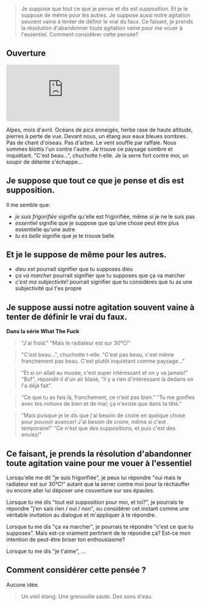 > Je suppose que tout ce que je pense et dis est supposition.
> Et je le suppose de même pour les autres. 
> Je suppose aussi notre agitation souvent vaine à tenter de définir le vrai du faux.
> Ce faisant, je prends la résolution d'abandonner toute agitation vaine pour me vouer à l'essentiel.
> Comment considérer cette pensée? 

## Ouverture

![montagne](http://www.vieillegrille.fr/show_image.php?id=816)

Alpes, mois d'avril. Océans de pics enneigés, herbe rase de haute altitude, pierres à perte de vue. Devant nous, un étang aux eaux bleues sombres. Pas de chant d'oiseau. Pas d'arbre. Le vent souffle par raffale. Nous sommes blottis l'un contre l'autre. Je trouve ce paysage sombre et inquiétant. "C'est beau...", chuchotte t-elle. Je la serre fort contre moi, un soupir de détente s'échappe... 

## Je suppose que tout ce que je pense et dis est supposition. 

Il me semble que: 
* *je suis frigorifiée* signifie qu'elle est frigorifiée, même si je ne le suis pas 
* *essentiel* signifie que je suppose que qu'une chose peut être plus essentielle qu'une autre
* *tu es belle* signifie que je te trouve belle

## Et je le suppose de même pour les autres. 

* *dieu est* pourrait signifier que tu supposes dieu
* *ça va marcher* pourrait signifier que tu supposes que ça va marcher 
* *c'est ma subjectivité!* pourrait signifier que tu considères que tu as une subjectivité qui t'es propre

## Je suppose aussi notre agitation souvent vaine à tenter de définir le vrai du faux.

**Dans la série What The Fuck**

> "J'ai froid." "Mais le radiateur est sur 30°C!"

> "C'est beau...", chuchotte t-elle. "C'est pas beau, c'est même franchement pas beau. C'est plutôt inquiétant comme paysage..."

> "Et si on allait au musée, c'est super intéressant et on y va jamais!" "Bof", répondit-il d'un air blasé, "il y a rien d'intéressant là dedans on l'a déjà fait". 

> "Ce que tu as fais là, franchement, ce n'est pas bien." "Tu me gonfles avec tes notions de bien et de mal; ça n'existe que dans ta tête." 

> "Mais puisque je te dis que j'ai besoin de croire en quelque chose pour pouvoir avancer! J'ai besoin de croire, même si c'est temporaire!" "Ce n'est que des suppositions, et puis c'est des envies!"

## Ce faisant, je prends la résolution d'abandonner toute agitation vaine pour me vouer à l'essentiel

Lorsqu'elle me dit "je suis frigorifiée", je peux lui répondre "oui mais le radiateur est sur 30°C!" autant que la serrer contre moi pour la réchauffer ou encore aller lui déposer une couverture sur ses épaules.

Lorsque tu me dis "tout est supposition pour moi, et toi?", je pourrais te répondre "j'en sais rien / oui / non", ou considérer cet instant comme une véritable invitation au dialogue et m'appliquer à te répondre. 

Lorsque tu me dis "ça va marcher", je pourrais te répondre "c'est ce que tu supposes". Mais est-ce vraiment pertinent de te répondre ça? Est-ce mon intention de peut-être briser ton enthousiasme?

Lorsque tu me dis "je t'aime", ...

## Comment considérer cette pensée ? 

Aucune idée. 

> Un vieil étang. Une grenouille saute. Des sons d'eau.
